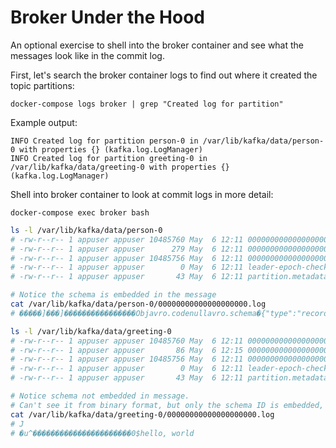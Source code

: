 # Broker Under the Hood

An optional exercise to shell into the broker container and see what the messages look like in the commit log.

First, let's search the broker container logs to find out where it created the topic partitions:

```
docker-compose logs broker | grep "Created log for partition"
```

Example output:

```
INFO Created log for partition person-0 in /var/lib/kafka/data/person-0 with properties {} (kafka.log.LogManager)
INFO Created log for partition greeting-0 in /var/lib/kafka/data/greeting-0 with properties {} (kafka.log.LogManager)
```

Shell into broker container to look at commit logs in more detail:

```
docker-compose exec broker bash
```

```bash
ls -l /var/lib/kafka/data/person-0
# -rw-r--r-- 1 appuser appuser 10485760 May  6 12:11 00000000000000000000.index
# -rw-r--r-- 1 appuser appuser      279 May  6 12:11 00000000000000000000.log
# -rw-r--r-- 1 appuser appuser 10485756 May  6 12:11 00000000000000000000.timeindex
# -rw-r--r-- 1 appuser appuser        0 May  6 12:11 leader-epoch-checkpoint
# -rw-r--r-- 1 appuser appuser       43 May  6 12:11 partition.metadata

# Notice the schema is embedded in the message
cat /var/lib/kafka/data/person-0/00000000000000000000.log
# �����]���]����������������Objavro.codenullavro.schema�{"type":"record","name":"person","fields":[{"name":"full_name","type":"string"},{"name":"age","type":"int"}]}u}}\�7���&J:��Jane Doe8u}}\�7���&J:��message_type

ls -l /var/lib/kafka/data/greeting-0
# -rw-r--r-- 1 appuser appuser 10485760 May  6 12:11 00000000000000000000.index
# -rw-r--r-- 1 appuser appuser       86 May  6 12:15 00000000000000000000.log
# -rw-r--r-- 1 appuser appuser 10485756 May  6 12:11 00000000000000000000.timeindex
# -rw-r--r-- 1 appuser appuser        0 May  6 12:11 leader-epoch-checkpoint
# -rw-r--r-- 1 appuser appuser       43 May  6 12:11 partition.metadata

# Notice schema not embedded in message.
# Can't see it from binary format, but only the schema ID is embedded, making the message more compact.
cat /var/lib/kafka/data/greeting-0/00000000000000000000.log
# J
# �u^����������������������0$hello, world
```

